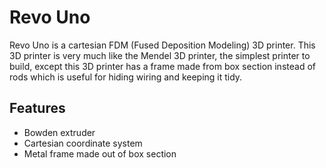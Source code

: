 # Revo Uno
Revo Uno is a cartesian FDM (Fused Deposition Modeling) 3D printer. This 3D printer is very much like the Mendel 3D printer, the simplest printer to build, except this 3D printer has a frame made from box section instead of rods which is useful for hiding wiring and keeping it tidy.

## Features
* Bowden extruder
* Cartesian coordinate system
* Metal frame made out of box section
